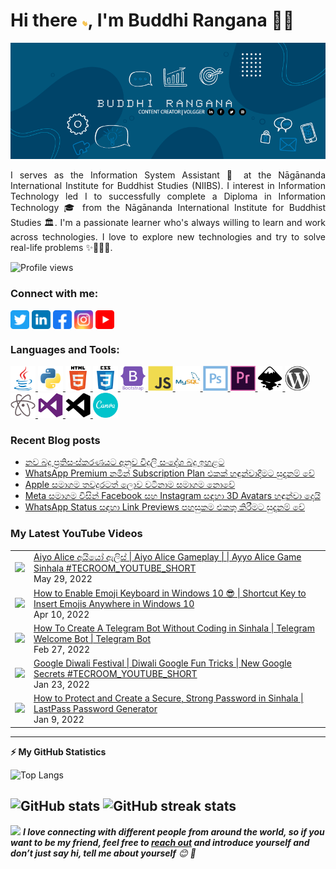 # Hi there <img src="https://raw.githubusercontent.com/ABSphreak/ABSphreak/master/gifs/Hi.gif" width="10px">, I'm Buddhi Rangana 👨‍💻

![alt text](https://raw.githubusercontent.com/buddhirangana/buddhirangana/master/GitHub-Profile-Cover.png)

<!-- About me -->
<p align="justify">
I serves as the Information System Assistant 💼 at the Nāgānanda International Institute for Buddhist Studies (NIIBS). I interest in Information Technology led I to successfully complete a Diploma in Information Technology 🎓 from the Nāgānanda International Institute for Buddhist Studies 🏛. I'm a passionate learner who's always willing to learn and work across technologies. I love to explore new technologies and try to solve real-life problems ✨👨🏻‍💻.
</p>

<!-- visitor counter -->
![Profile views](https://komarev.com/ghpvc/?username=buddhirangana&color=green)

<!-- Connect with me -->
<h3 align="left">Connect with me:</h3>
<p align="left">

<a href="https://twitter.com/buddhirangana" target="blank"><img align="center" src="https://github.com/buddhirangana/buddhirangana/blob/main/assets/twitter.svg" alt="buddhirangana" height="30" width="30" /></a>
<a href="https://linkedin.com/in/buddhirangana" target="blank"><img align="center" src="https://github.com/buddhirangana/buddhirangana/blob/main/assets/linkedin.svg" alt="buddhirangana" height="30" width="30" /></a>
<a href="https://fb.com/buddhi.rangana.official" target="blank"><img align="center" src="https://github.com/buddhirangana/buddhirangana/blob/main/assets/facebook.svg" alt="buddhirangana" height="30" width="30" /></a>
<a href="https://instagram.com/buddhirangana" target="blank"><img align="center" src="https://github.com/buddhirangana/buddhirangana/blob/main/assets/instagram.svg" alt="buddhirangana" height="30" width="30" /></a>
<a href="https://youtube.com/c/tecroom" target="blank"><img align="center" src="https://github.com/buddhirangana/buddhirangana/blob/main/assets/youtube.svg" alt="tecroom" height="30" width="30" /></a>
</p>

<!-- Languages and tools -->
<h3 align="left">Languages and Tools:</h3>
<p align="left"> <a href="https://www.java.com" target="_blank"> <img src="https://github.com/devicons/devicon/blob/master/icons/java/java-original.svg" alt="java" width="40" height="40"/> </a> <a href="https://www.python.org" target="_blank"> <img src="https://raw.githubusercontent.com/devicons/devicon/master/icons/python/python-original.svg" alt="python" width="40" height="40"/> </a> <a href="https://www.w3.org/html/" target="_blank"> <img src="https://raw.githubusercontent.com/devicons/devicon/master/icons/html5/html5-original-wordmark.svg" alt="html5" width="40" height="40"/> </a> <a href="https://www.w3schools.com/css/" target="_blank"> <img src="https://raw.githubusercontent.com/devicons/devicon/master/icons/css3/css3-original-wordmark.svg" alt="css3" width="40" height="40"/> </a> <a href="https://getbootstrap.com" target="_blank"> <img src="https://raw.githubusercontent.com/devicons/devicon/master/icons/bootstrap/bootstrap-plain-wordmark.svg" alt="bootstrap" width="40" height="40"/> </a> <a href="https://developer.mozilla.org/en-US/docs/Web/JavaScript" target="_blank"> <img src="https://raw.githubusercontent.com/devicons/devicon/master/icons/javascript/javascript-original.svg" alt="javascript" width="40" height="40"/> </a> <a href="https://www.mysql.com/" target="_blank"> <img src="https://raw.githubusercontent.com/devicons/devicon/master/icons/mysql/mysql-original-wordmark.svg" alt="mysql" width="40" height="40"/> </a> <a href="https://www.photoshop.com/en" target="_blank"> <img src="https://raw.githubusercontent.com/devicons/devicon/master/icons/photoshop/photoshop-line.svg" alt="photoshop" width="40" height="40"/> </a> <a href="https://www.adobe.com/products/premiere.html" target="_blank"> <img src="https://raw.githubusercontent.com/devicons/devicon/master/icons/premierepro/premierepro-original.svg" alt="premierepro" width="40" height="40"/> </a> <a href="https://inkscape.org" target="_blank"> <img src="https://raw.githubusercontent.com/devicons/devicon/master/icons/inkscape/inkscape-plain.svg" alt="inkscape" width="40" height="40"/> </a> <a href="https://wordpress.org" target="_blank"> <img src="https://raw.githubusercontent.com/devicons/devicon/master/icons/wordpress/wordpress-plain.svg" alt="wordpress" width="40" height="40"/> </a> <a href="https://atom.io" target="_blank"> <img src="https://raw.githubusercontent.com/devicons/devicon/master/icons/atom/atom-original.svg" alt="atom" width="40" height="40"/> </a> <a href="https://visualstudio.microsoft.com" target="_blank"> <img src="https://raw.githubusercontent.com/devicons/devicon/master/icons/visualstudio/visualstudio-plain.svg" alt="visualstudio" width="40" height="40"/> </a> <a href="https://code.visualstudio.com" target="_blank"> <img src="https://raw.githubusercontent.com/devicons/devicon/master/icons/vscode/vscode-plain.svg" alt="vscode" width="40" height="40"/> </a> <a href="https://www.canva.com" target="_blank"> <img src="https://raw.githubusercontent.com/devicons/devicon/master/icons/canva/canva-original.svg" alt="canva" width="40" height="40"/> </a> </p>

### Recent Blog posts
<!-- BLOG-POST-LIST:START -->
- [නව බදු ප්‍රතිසංස්කරණයට අනුව විදුලි සංදේශ බදු ඉහළට](https://tecroom.lk/telecommunication-taxes-to-be-increased-according-to-the-new-tax-reform/)
- [WhatsApp Premium නමින් Subscription Plan එකක් හඳුන්වාදීමට සුදානම් වේ](https://tecroom.lk/whatsapp-premium-is-the-new-subscription-plan-for-businesses/)
- [Apple සමාගම තවදුරටත් ලොව වටිනාම සමාගම නොවේ](https://tecroom.lk/apple-is-no-longer-the-worlds-most-valuable-company/)
- [Meta සමාගම විසින් Facebook සහ Instagram සඳහා 3D Avatars හඳුන්වා දෙයි](https://tecroom.lk/meta-introduces-3d-avatars-on-facebook-and-instagram/)
- [WhatsApp Status සඳහා Link Previews පහසුකම එකතු කිරීමට සුදානම් වේ](https://tecroom.lk/whatsapp-is-working-on-rich-link-previews-for-text-status-updates/)
<!-- BLOG-POST-LIST:END -->

### My Latest YouTube Videos
<table>
<tbody>
<!-- YOUTUBE:START --><tr><td><a href="https://www.youtube.com/watch?v=q_O5xkdX1fo"><img width="140px" src="https://i.ytimg.com/vi/q_O5xkdX1fo/mqdefault.jpg"></a></td>
<td><a href="https://www.youtube.com/watch?v=q_O5xkdX1fo">Aiyo Alice අයියෝ ඇලිස් | Aiyo Alice Gameplay | | Ayyo Alice Game Sinhala #TECROOM_YOUTUBE_SHORT</a><br/>May 29, 2022</td></tr>
<tr><td><a href="https://www.youtube.com/watch?v=e3brUxOKTl8"><img width="140px" src="https://i.ytimg.com/vi/e3brUxOKTl8/mqdefault.jpg"></a></td>
<td><a href="https://www.youtube.com/watch?v=e3brUxOKTl8">How to Enable Emoji Keyboard in Windows 10 😎 | Shortcut Key to Insert Emojis Anywhere in Windows 10</a><br/>Apr 10, 2022</td></tr>
<tr><td><a href="https://www.youtube.com/watch?v=vxx7858qw7I"><img width="140px" src="https://i.ytimg.com/vi/vxx7858qw7I/mqdefault.jpg"></a></td>
<td><a href="https://www.youtube.com/watch?v=vxx7858qw7I">How To Create A Telegram Bot Without Coding in Sinhala | Telegram Welcome Bot | Telegram Bot</a><br/>Feb 27, 2022</td></tr>
<tr><td><a href="https://www.youtube.com/watch?v=4hIFhY_ggJk"><img width="140px" src="https://i.ytimg.com/vi/4hIFhY_ggJk/mqdefault.jpg"></a></td>
<td><a href="https://www.youtube.com/watch?v=4hIFhY_ggJk">Google Diwali Festival | Diwali Google Fun Tricks | New Google Secrets #TECROOM_YOUTUBE_SHORT</a><br/>Jan 23, 2022</td></tr>
<tr><td><a href="https://www.youtube.com/watch?v=HDA0DUHbZ3s"><img width="140px" src="https://i.ytimg.com/vi/HDA0DUHbZ3s/mqdefault.jpg"></a></td>
<td><a href="https://www.youtube.com/watch?v=HDA0DUHbZ3s">How to Protect and Create a Secure, Strong Password in Sinhala | LastPass Password Generator</a><br/>Jan 9, 2022</td></tr>
<!-- YOUTUBE:END -->
</tbody>
<table>

---
<!-- GitHub stats -->
<b>⚡ My GitHub Statistics</b>


<!-- Most Used Languages -->
![Top Langs](https://github-readme-stats.vercel.app/api/top-langs/?username=buddhirangana&show_icons=true&theme=gotham)

![GitHub stats](https://github-readme-stats.vercel.app/api?username=buddhirangana&show_icons=true&theme=gotham)
![GitHub streak stats](https://github-readme-streak-stats.herokuapp.com/?user=buddhirangana&theme=gotham) 
---
<img src="https://media.giphy.com/media/LnQjpWaON8nhr21vNW/giphy.gif" width="60"> <em><b>I love connecting with different people from around the world, so if you want to be my friend, feel free to <a href="https://twitter.com/buddhirangana">reach out</a> and introduce yourself and don’t just say hi, tell me about yourself</b> 😊 💜</em>
